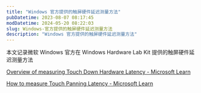 ```yaml
---
title: "Windows 官方提供的触屏硬件延迟测量方法"
pubDatetime: 2023-08-07 08:17:45
modDatetime: 2024-05-20 08:22:03
slug: Windows-官方提供的触屏硬件延迟测量方法
description: "Windows 官方提供的触屏硬件延迟测量方法"
---
```





本文记录微软 Windows 官方在 Windows Hardware Lab Kit 提供的触屏硬件延迟测量方法

<!--more-->


<!-- CreateTime:2023/8/7 16:17:45 -->

<!-- 博客 -->
<!-- 发布 -->

[Overview of measuring Touch Down Hardware Latency - Microsoft Learn](https://learn.microsoft.com/en-us/windows-hardware/test/hlk/testref/overview-of-measuring-touch-down-hardware-latency )

[How to measure Touch Panning Latency - Microsoft Learn](https://learn.microsoft.com/en-us/windows-hardware/test/hlk/testref/how-to-measure-touch-panning-latency-win81 )
